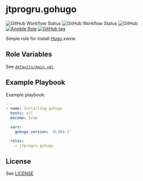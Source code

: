 # jtprogru.gohugo

![GitHub Workflow Status](https://img.shields.io/github/workflow/status/jtprogru/ansible-role-gohugo/CI?label=CI)
![GitHub Workflow Status](https://img.shields.io/github/workflow/status/jtprogru/ansible-role-gohugo/Release?label=Release)
![GitHub](https://img.shields.io/github/license/jtprogru/ansible-role-gohugo)
[![Ansible Role](https://img.shields.io/ansible/role/53229)](https://galaxy.ansible.com/jtprogru/gohugo/)
[![GitHub tag](https://img.shields.io/github/tag/jtprogru/ansible-role-gohugo.svg)](https://github.com/jtprogru/ansible-role-gohugo/tags)

Simple role for install [Hugo](https://gohugo.io).xwxw

## Role Variables

See [`defaults/main.yml`](defaults/main.yml).

## Example Playbook

Example playbook:

```yaml
---
- name: Installing gohugo
  hosts: all
  become: true

  vars:
    gohugo_version: '0.103.1'

  roles:
    - jtprogru.gohugo
```

## License

See [LICENSE](LICENSE.md)
